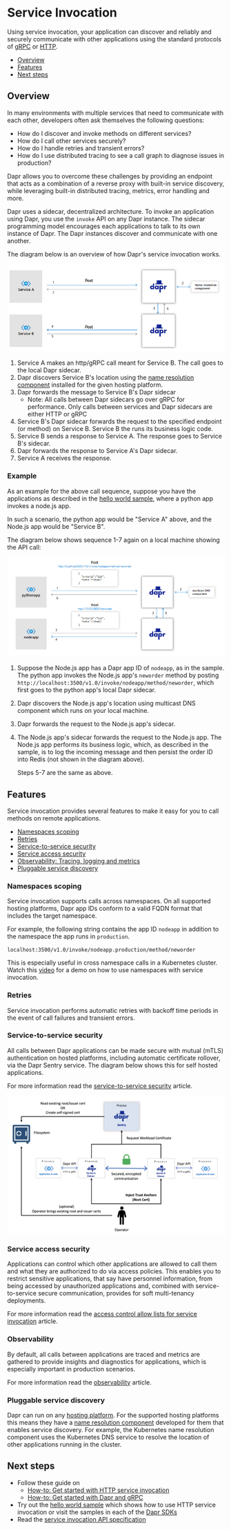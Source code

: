 # Service Invocation

Using service invocation, your application can discover and reliably and securely communicate with other applications using the standard protocols of [gRPC](https://grpc.io) or [HTTP](https://www.w3.org/Protocols/). 

- [Overview](#overview)
- [Features](#features)
- [Next steps](#next-steps)

## Overview
In many environments with multiple services that need to communicate with each other, developers often ask themselves the following questions:

* How do I discover and invoke methods on different services?
* How do I call other services securely?
* How do I handle retries and transient errors?
* How do I use distributed tracing to see a call graph to diagnose issues in production?

Dapr allows you to overcome these challenges by providing an endpoint that acts as a combination of a reverse proxy with built-in service discovery, while leveraging built-in distributed tracing, metrics, error handling and more.

Dapr uses a sidecar, decentralized architecture. To invoke an application using Dapr, you use the `invoke` API on any Dapr instance. The sidecar programming model encourages each applications to talk to its own instance of Dapr. The Dapr instances discover and communicate with one another.

The diagram below is an overview of how Dapr's service invocation works.

![Service Invocation Diagram](../../images/service-invocation.png)

1. Service A makes an http/gRPC call meant for Service B.  The call goes to the local Dapr sidecar.  
2. Dapr discovers Service B's location using the [name resolution component](https://github.com/dapr/components-contrib/tree/master/nameresolution) installed for the given hosting platform.
3. Dapr forwards the message to Service B's Dapr sidecar 
    * Note: All calls between Dapr sidecars go over gRPC for performance. Only calls between services and Dapr sidecars are either HTTP or gRPC
4. Service B's Dapr sidecar forwards the request to the specified endpoint (or method) on Service B.  Service B the runs its business logic code.
5. Service B sends a response to Service A.  The response goes to Service B's sidecar.
6. Dapr forwards the response to Service A's Dapr sidecar.
7. Service A receives the response.

### Example
As an example for the above call sequence, suppose you have the applications as described in the [hello world sample](https://github.com/dapr/quickstarts/blob/master/hello-world/README.md), where a python app invokes a node.js app.

In such a scenario, the python app would be "Service A" above, and the Node.js app would be "Service B".

The diagram below shows sequence 1-7 again on a local machine showing the API call:

![Service Invocation Diagram](../../images/service-invocation-example.png)

1. Suppose the Node.js app has a Dapr app ID of `nodeapp`, as in the sample.  The python app invokes the Node.js app's `neworder` method by posting `http://localhost:3500/v1.0/invoke/nodeapp/method/neworder`, which first goes to the python app's local Dapr sidecar.
2. Dapr discovers the Node.js app's location using multicast DNS component which runs on your local machine.
3. Dapr forwards the request to the Node.js app's sidecar.
4. The Node.js app's sidecar forwards the request to the Node.js app.  The Node.js app performs its business logic, which, as described in the sample, is to log the incoming message and then persist the order ID into Redis (not shown in the diagram above).

    Steps 5-7 are the same as above.

## Features
Service invocation provides several features to make it easy for you to call methods on remote applications.

- [Namespaces scoping](#namespaces-scoping)
- [Retries](#Retries)
- [Service-to-service security](#service-to-service-security)
- [Service access security](#service-access-security)
- [Observability: Tracing, logging and metrics](#observability)
- [Pluggable service discovery](#pluggable-service-discovery)


### Namespaces scoping
Service invocation supports calls across namespaces. On all supported hosting platforms, Dapr app IDs conform to a valid FQDN format that includes the target namespace. 

For example, the following string contains the app ID `nodeapp` in addition to the namespace the app runs in `production`.

```
localhost:3500/v1.0/invoke/nodeapp.production/method/neworder
```

This is especially useful in cross namespace calls in a Kubernetes cluster. Watch this [video](https://youtu.be/LYYV_jouEuA?t=495) for a demo on how to use namespaces with service invocation.

### Retries
Service invocation performs automatic retries with backoff time periods in the event of call failures and transient errors. 

### Service-to-service security
All calls between Dapr applications can be made secure with mutual (mTLS) authentication on hosted platforms, including automatic certificate rollover, via the Dapr Sentry service. The diagram below shows this for self hosted applications.

For more information read the [service-to-service security](../security#mtls-self-hosted) article.

![Self Hosted service to service security](../../images/security-mTLS-sentry-selfhosted.png)

### Service access security
Applications can control which other applications are allowed to call them and what they are authorized to do via access policies. This enables you to restrict sensitive applications, that say have personnel information, from being accessed by unauthorized applications and, combined with service-to-service secure communication, provides for soft multi-tenancy deployments.

For more information read the [access control allow lists for service invocation](../configuration#access-control-allow-lists-for-service-invocation) article.

### Observability
By default, all calls between applications are traced and metrics are gathered to provide insights and diagnostics for applications, which is especially important in production scenarios.  

For more information read the [observability](../concepts/observability) article.

### Pluggable service discovery
Dapr can run on any [hosting platform](../concepts/hosting). For the supported hosting platforms this means they have a [name resolution component](https://github.com/dapr/components-contrib/tree/master/nameresolution) developed for them that enables service discovery. For example, the Kubernetes name resolution component uses the Kubernetes DNS service to resolve the location of other applications running in the cluster.

## Next steps

* Follow these guide on
    * [How-to: Get started with HTTP service invocation](../../howto/invoke-and-discover-services)
    * [How-to: Get started with Dapr and gRPC](../../howto/create-grpc-app)
* Try out the [hello world sample](https://github.com/dapr/quickstarts/blob/master/hello-world/README.md) which shows how to use HTTP service invocation or visit the samples in each of the [Dapr SDKs](https://github.com/dapr/docs#further-documentation)
* Read the [service invocation API specification](../../reference/api/service_invocation_api.md)
